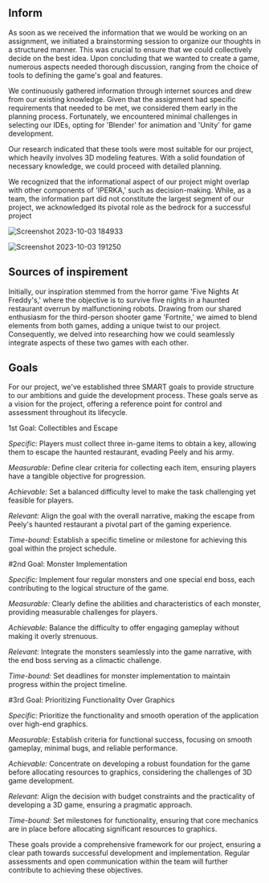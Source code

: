 ## Inform

As soon as we received the information that we would be working on an assignment, we initiated a brainstorming session to organize our thoughts in a structured manner. This was crucial to ensure that we could collectively decide on the best idea. Upon concluding that we wanted to create a game, numerous aspects needed thorough discussion, ranging from the choice of tools to defining the game's goal and features.

We continuously gathered information through internet sources and drew from our existing knowledge. Given that the assignment had specific requirements that needed to be met, we considered them early in the planning process. Fortunately, we encountered minimal challenges in selecting our IDEs, opting for 'Blender' for animation and 'Unity' for game development.

Our research indicated that these tools were most suitable for our project, which heavily involves 3D modeling features. With a solid foundation of necessary knowledge, we could proceed with detailed planning.

We recognized that the informational aspect of our project might overlap with other components of 'IPERKA,' such as decision-making. While, as a team, the information part did not constitute the largest segment of our project, we acknowledged its pivotal role as the bedrock for a successful project

![Screenshot 2023-10-03 184933](https://github.com/Maximilian-Noethe/m413_ap23a_FNAP/assets/142780256/811cdb4a-1dc2-4751-b765-c69a79943262)


![Screenshot 2023-10-03 191250](https://github.com/Maximilian-Noethe/m413_ap23a_FNAP/assets/142780256/a3296b53-0906-4ca2-b2ab-ad6c523fbb56)
## Sources of inspirement

Initially, our inspiration stemmed from the horror game 'Five Nights At Freddy's,' where the objective is to survive five nights in a haunted restaurant overrun by malfunctioning robots. Drawing from our shared enthusiasm for the third-person shooter game 'Fortnite,' we aimed to blend elements from both games, adding a unique twist to our project. Consequently, we delved into researching how we could seamlessly integrate aspects of these two games with each other.

## Goals
For our project, we've established three SMART goals to provide structure to our ambitions and guide the development process. These goals serve as a vision for the project, offering a reference point for control and assessment throughout its lifecycle.

1st Goal: Collectibles and Escape

*Specific:* Players must collect three in-game items to obtain a key, allowing them to escape the haunted restaurant, evading Peely and his army.

*Measurable:* Define clear criteria for collecting each item, ensuring players have a tangible objective for progression.

*Achievable:* Set a balanced difficulty level to make the task challenging yet feasible for players.

*Relevant:* Align the goal with the overall narrative, making the escape from Peely's haunted restaurant a pivotal part of the gaming experience.

*Time-bound:* Establish a specific timeline or milestone for achieving this goal within the project schedule.

#2nd Goal: Monster Implementation

*Specific:* Implement four regular monsters and one special end boss, each contributing to the logical structure of the game.

*Measurable:* Clearly define the abilities and characteristics of each monster, providing measurable challenges for players.

*Achievable:* Balance the difficulty to offer engaging gameplay without making it overly strenuous.

*Relevant:* Integrate the monsters seamlessly into the game narrative, with the end boss serving as a climactic challenge.

*Time-bound:* Set deadlines for monster implementation to maintain progress within the project timeline.

#3rd Goal: Prioritizing Functionality Over Graphics

*Specific:* Prioritize the functionality and smooth operation of the application over high-end graphics.

*Measurable:* Establish criteria for functional success, focusing on smooth gameplay, minimal bugs, and reliable performance.

*Achievable:* Concentrate on developing a robust foundation for the game before allocating resources to graphics, considering the challenges of 3D game development.

*Relevant:* Align the decision with budget constraints and the practicality of developing a 3D game, ensuring a pragmatic approach.

*Time-bound:* Set milestones for functionality, ensuring that core mechanics are in place before allocating significant resources to graphics.

These goals provide a comprehensive framework for our project, ensuring a clear path towards successful development and implementation. Regular assessments and open communication within the team will further contribute to achieving these objectives.
